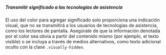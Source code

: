 ##### Transmitir significado a las tecnologías de asistencia

El uso del color para agregar significado solo proporciona una indicación visual, que no se transmitirá a los usuarios de tecnologías de asistencia, como los lectores de pantalla. Asegúrate de que la información denotada por el color sea obvia a partir del contenido mismo (por ejemplo, el texto visible) o se incluya a través de medios alternativos, como texto adicional oculto con la clase `.visually-hidden`.